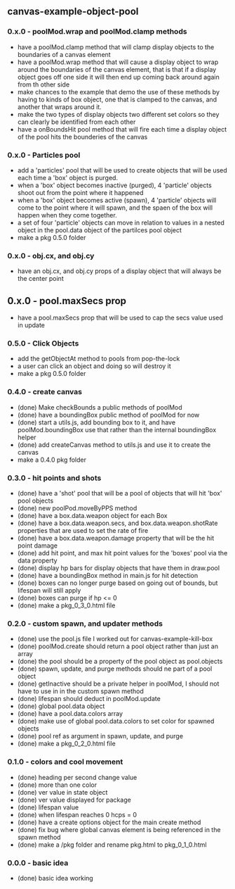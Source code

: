 ## canvas-example-object-pool

### 0.x.0 - poolMod.wrap and poolMod.clamp methods
* have a poolMod.clamp method that will clamp display objects to the boundaries of a canvas element
* have a poolMod.wrap method that will cause a display object to wrap around the boundaries of the canvas element, that is that if a display object goes off one side it will then end up coming back around again from th other side
* make chances to the example that demo the use of these methods by having to kinds of box object, one that is clamped to the canvas, and another that wraps around it.
* make the two types of display objects two different set colors so they can clearly be identified from each other
* have a onBoundsHit pool method that will fire each time a display object of the pool hits the bounderies of the canvas

### 0.x.0 - Particles pool
* add a 'particles' pool that will be used to create objects that will be used each time a 'box' object is purged.
* when a 'box' object becomes inactive (purged), 4 'particle' objects shoot out from the point where it happened
* when a 'box' object becomes active (spawn), 4 'particle' objects will come to the point where it will spawn, and the spaen of the box will happen when they come together.
* a set of four 'particle' objects can move in relation to values in a nested object in the pool.data object of the partilces pool object
* make a pkg 0.5.0 folder

### 0.x.0 - obj.cx, and obj.cy
* have an obj.cx, and obj.cy props of a display object that will always be the center point

## 0.x.0 - pool.maxSecs prop
* have a pool.maxSecs prop that will be used to cap the secs value used in update

### 0.5.0 - Click Objects
* add the getObjectAt method to pools from pop-the-lock
* a user can click an object and doing so will destroy it
* make a pkg 0.5.0 folder

### 0.4.0 - create canvas
* (done) Make checkBounds a public methods of poolMod
* (done) have a boundingBox public method of poolMod for now
* (done) start a utils.js, add bounding box to it, and have poolMod.boundingBox use that rather than the internal boundingBox helper
* (done) add createCanvas method to utils.js and use it to create the canvas
* make a 0.4.0 pkg folder

### 0.3.0 - hit points and shots
* (done) have a 'shot' pool that will be a pool of objects that will hit 'box' pool objects
* (done) new poolPod.moveByPPS method
* (done) have a box.data.weapon object for each Box
* (done) have a box.data.weapon.secs, and box.data.weapon.shotRate properties that are used to set the rate of fire
* (done) have a box.data.weapon.damage property that will be the hit point damage
* (done) add hit point, and max hit point values for the 'boxes' pool via the data property
* (done) display hp bars for display objects that have them in draw.pool
* (done) have a boundingBox method in main.js for hit detection
* (done) boxes can no longer purge based on going out of bounds, but lifespan will still apply
* (done) boxes can purge if hp <= 0
* (done) make a pkg_0_3_0.html file

### 0.2.0 - custom spawn, and updater methods
* (done) use the pool.js file I worked out for canvas-example-kill-box
* (done) poolMod.create should return a pool object rather than just an array
* (done) the pool should be a property of the pool object as pool.objects
* (done) spawn, update, and purge methods should ne part of a pool object
* (done) getInactive should be a private helper in poolMod, I should not have to use in in the custom spawn method
* (done) lifespan should deduct in poolMod.update
* (done) global pool.data object
* (done) have a pool.data.colors array
* (done) make use of global pool.data.colors to set color for spawned objects
* (done) pool ref as argument in spawn, update, and purge
* (done) make a pkg_0_2_0.html file

### 0.1.0 - colors and cool movement
* (done) heading per second change value
* (done) more than one color
* (done) ver value in state object
* (done) ver value displayed for package
* (done) lifespan value
* (done) when lifespan reaches 0 hcps = 0
* (done) have a create options object for the main create method
* (done) fix bug where global canvas element is being referenced in the spawn method
* (done) make a /pkg folder and rename pkg.html to pkg_0_1_0.html

### 0.0.0 - basic idea
* (done) basic idea working